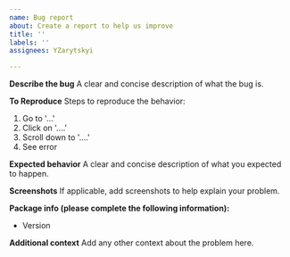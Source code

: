 ```yaml
---
name: Bug report
about: Create a report to help us improve
title: ''
labels: ''
assignees: YZarytskyi

---
```


**Describe the bug**
A clear and concise description of what the bug is.

**To Reproduce**
Steps to reproduce the behavior:
1. Go to '...'
2. Click on '....'
3. Scroll down to '....'
4. See error

**Expected behavior**
A clear and concise description of what you expected to happen.

**Screenshots**
If applicable, add screenshots to help explain your problem.

**Package info (please complete the following information):**
- Version

**Additional context**
Add any other context about the problem here.
